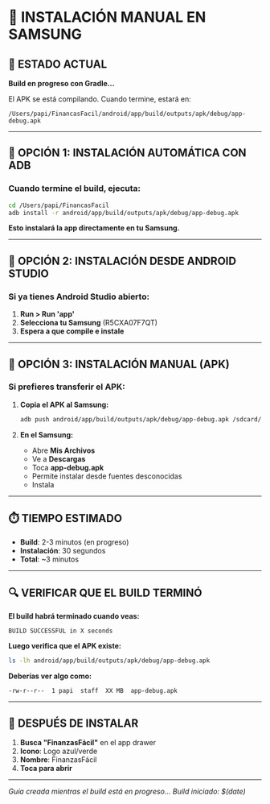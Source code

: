 # 📱 INSTALACIÓN MANUAL EN SAMSUNG

## 🎯 ESTADO ACTUAL

**Build en progreso con Gradle...**

El APK se está compilando. Cuando termine, estará en:
```
/Users/papi/FinancasFacil/android/app/build/outputs/apk/debug/app-debug.apk
```

---

## 🚀 **OPCIÓN 1: INSTALACIÓN AUTOMÁTICA CON ADB**

### **Cuando termine el build, ejecuta:**

```bash
cd /Users/papi/FinancasFacil
adb install -r android/app/build/outputs/apk/debug/app-debug.apk
```

**Esto instalará la app directamente en tu Samsung.**

---

## 📱 **OPCIÓN 2: INSTALACIÓN DESDE ANDROID STUDIO**

### **Si ya tienes Android Studio abierto:**

1. **Run > Run 'app'**
2. **Selecciona tu Samsung** (R5CXA07F7QT)
3. **Espera a que compile e instale**

---

## 🔧 **OPCIÓN 3: INSTALACIÓN MANUAL (APK)**

### **Si prefieres transferir el APK:**

1. **Copia el APK al Samsung:**
   ```bash
   adb push android/app/build/outputs/apk/debug/app-debug.apk /sdcard/Download/
   ```

2. **En el Samsung:**
   - Abre **Mis Archivos**
   - Ve a **Descargas**
   - Toca **app-debug.apk**
   - Permite instalar desde fuentes desconocidas
   - Instala

---

## ⏱️ **TIEMPO ESTIMADO**

- **Build**: 2-3 minutos (en progreso)
- **Instalación**: 30 segundos
- **Total**: ~3 minutos

---

## 🔍 **VERIFICAR QUE EL BUILD TERMINÓ**

**El build habrá terminado cuando veas:**
```
BUILD SUCCESSFUL in X seconds
```

**Luego verifica que el APK existe:**
```bash
ls -lh android/app/build/outputs/apk/debug/app-debug.apk
```

**Deberías ver algo como:**
```
-rw-r--r--  1 papi  staff  XX MB  app-debug.apk
```

---

## 📱 **DESPUÉS DE INSTALAR**

1. **Busca "FinanzasFácil"** en el app drawer
2. **Icono**: Logo azul/verde
3. **Nombre**: FinanzasFácil
4. **Toca para abrir**

---

*Guía creada mientras el build está en progreso...*
*Build iniciado: $(date)*
